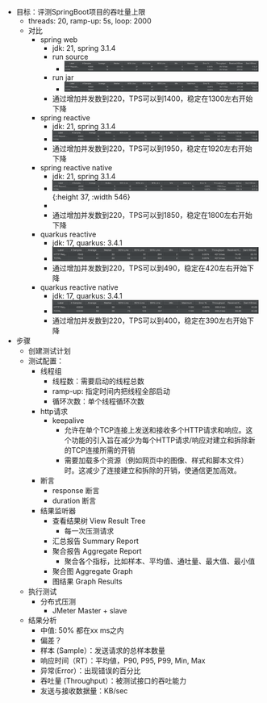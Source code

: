 - 目标：评测SpringBoot项目的吞吐量上限
	- threads: 20, ramp-up: 5s, loop: 2000
	- 对比
		- spring web
			- jdk: 21, spring 3.1.4
			- run source
				- ![image.png](../assets/image_1695800445396_0.png)
			- run jar
				- ![image.png](../assets/image_1695800355575_0.png)
			- 通过增加并发数到220，TPS可以到1400，稳定在1300左右开始下降
		- spring reactive
			- jdk: 21, spring 3.1.4
			- ![image.png](../assets/image_1695802117925_0.png)
			- 通过增加并发数到220，TPS可以到1950，稳定在1920左右开始下降
		- spring reactive native
			- jdk: 21, spring 3.1.4
			- ![image.png](../assets/image_1695805299233_0.png){:height 37, :width 546}
			-
			- 通过增加并发数到220，TPS可以到1850，稳定在1800左右开始下降
		- quarkus reactive
			- jdk: 17, quarkus: 3.4.1
			- ![image.png](../assets/image_1696820308482_0.png)
			- 通过增加并发数到220，TPS可以到490，稳定在420左右开始下降
		- quarkus reactive native
			- jdk: 17, quarkus: 3.4.1
			- ![image.png](../assets/image_1696820895115_0.png)
			- 通过增加并发数到220，TPS可以到400，稳定在390左右开始下降
- 步骤
	- 创建测试计划
	- 测试配置：
		- 线程组
			- 线程数：需要启动的线程总数
			- ramp-up: 指定时间内把线程全部启动
			- 循环次数：单个线程循环次数
		- http请求
			- keepalive
				- 允许在单个TCP连接上发送和接收多个HTTP请求和响应。这个功能的引入旨在减少为每个HTTP请求/响应对建立和拆除新的TCP连接所需的开销
				- 需要加载多个资源（例如网页中的图像、样式和脚本文件）时。这减少了连接建立和拆除的开销，使通信更加高效。
		- 断言
			- response 断言
			- duration 断言
		- 结果监听器
			- 查看结果树 View Result Tree
				- 每一次压测请求
			- 汇总报告 Summary Report
			- 聚合报告 Aggregate Report
				- 聚合各个指标，比如样本、平均值、通吐量、最大值、最小值
			- 聚合图 Aggregate Graph
			- 图结果 Graph Results
	- 执行测试
		- 分布式压测
			- JMeter Master + slave
	- 结果分析
		- 中值: 50% 都在xx ms之内
		- 偏差？
		- 样本 (Sample）：发送请求的总样本数量
		- 响应时间（RT）：平均値，P90, P95, P99, Min, Max
		- 异常(Error）：出现错误的百分比
		- 吞吐量 (Throughput）：被测试接口的吞吐能力
		- 友送与接收数据量：KB/sec